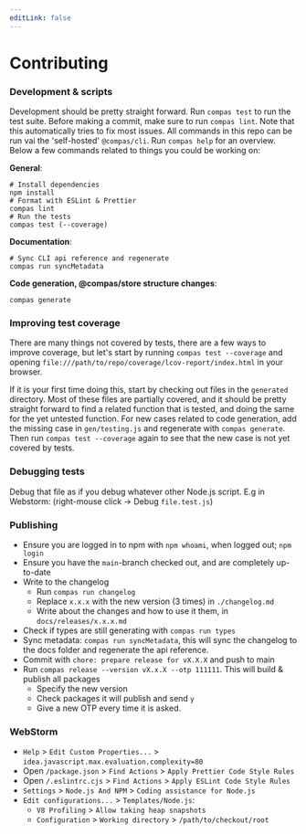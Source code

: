 ```yaml
---
editLink: false
---
```


# Contributing

### Development & scripts

Development should be pretty straight forward. Run `compas test` to run the test
suite. Before making a commit, make sure to run `compas lint`. Note that this
automatically tries to fix most issues. All commands in this repo can be run vai
the 'self-hosted' `@compas/cli`. Run `compas help` for an overview. Below a few
commands related to things you could be working on:

**General**:

```
# Install dependencies
npm install
# Format with ESLint & Prettier
compas lint
# Run the tests
compas test (--coverage)
```

**Documentation**:

```
# Sync CLI api reference and regenerate
compas run syncMetadata
```

**Code generation, @compas/store structure changes**:

```
compas generate
```

### Improving test coverage

There are many things not covered by tests, there are a few ways to improve
coverage, but let's start by running `compas test --coverage` and opening
`file:///path/to/repo/coverage/lcov-report/index.html` in your browser.

If it is your first time doing this, start by checking out files in the
`generated` directory. Most of these files are partially covered, and it should
be pretty straight forward to find a related function that is tested, and doing
the same for the yet untested function. For new cases related to code
generation, add the missing case in `gen/testing.js` and regenerate with
`compas generate`. Then run `compas test --coverage` again to see that the new
case is not yet covered by tests.

### Debugging tests

Debug that file as if you debug whatever other Node.js script. E.g in Webstorm:
(right-mouse click -> Debug `file.test.js`)

### Publishing

- Ensure you are logged in to npm with `npm whoami`, when logged out;
  `npm login`
- Ensure you have the `main`-branch checked out, and are completely up-to-date
- Write to the changelog
  - Run `compas run changelog`
  - Replace `x.x.x` with the new version (3 times) in `./changelog.md`
  - Write about the changes and how to use it them, in `docs/releases/x.x.x.md`
- Check if types are still generating with `compas run types`
- Sync metadata: `compas run syncMetadata`, this will sync the changelog to the
  docs folder and regenerate the api reference.
- Commit with `chore: prepare release for vX.X.X` and push to main
- Run `compas release --version vX.x.X --otp 111111`. This will build & publish
  all packages
  - Specify the new version
  - Check packages it will publish and send `y`
  - Give a new OTP every time it is asked.

### WebStorm

- `Help` > `Edit Custom Properties...` >
  `idea.javascript.max.evaluation.complexity=80`
- Open `/package.json` > `Find Actions` > `Apply Prettier Code Style Rules`
- Open `/.eslintrc.cjs` > `Find Actions` > `Apply ESLint Code Style Rules`
- `Settings` > `Node.js And NPM` > `Coding assistance for Node.js`
- `Edit configurations...` > `Templates/Node.js`:
  - `V8 Profiling` > `Allow taking heap snapshots`
  - `Configuration` > `Working directory` > `/path/to/checkout/root`
